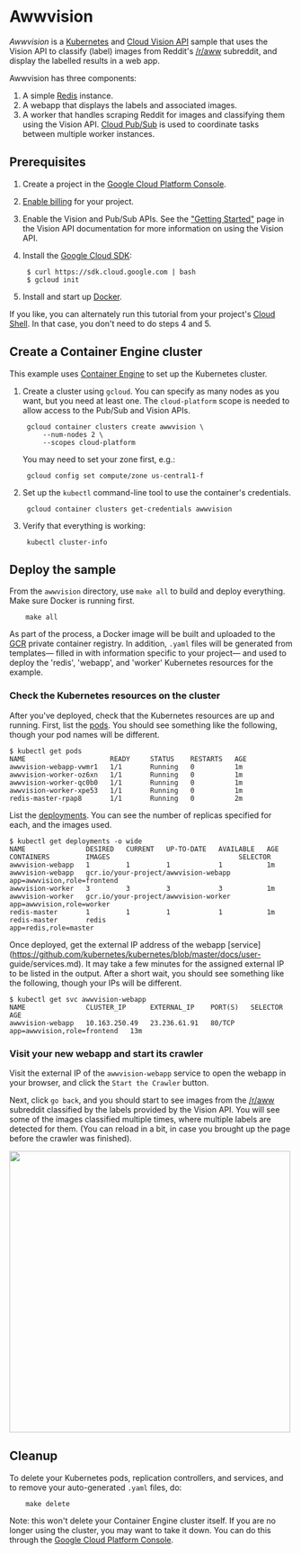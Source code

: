 # Awwvision

*Awwvision* is a [Kubernetes](https://github.com/kubernetes/kubernetes/) and [Cloud Vision API](https://cloud.google.com/vision/) sample that uses the Vision API to classify (label) images from Reddit's [/r/aww](https://reddit.com/r/aww) subreddit, and display the labelled results in a web app.

Awwvision has three components:

1. A simple [Redis](http://redis.io/) instance.
2. A webapp that displays the labels and associated images.
3. A worker that handles scraping Reddit for images and classifying them using the Vision API. [Cloud Pub/Sub](https://cloud.google.com/pubsub/) is used to coordinate tasks between multiple worker instances.

## Prerequisites

1. Create a project in the [Google Cloud Platform Console](https://console.cloud.google.com).

2. [Enable billing](https://console.cloud.google.com/project/_/settings) for your project.

3. Enable the Vision and Pub/Sub APIs. See the ["Getting Started"](https://cloud.google.com/vision/docs/getting-started) page in the Vision API documentation for more information on using the Vision API.

4. Install the [Google Cloud SDK](https://cloud.google.com/sdk):

        $ curl https://sdk.cloud.google.com | bash
        $ gcloud init

5. Install and start up [Docker](https://www.docker.com/).

If you like, you can alternately run this tutorial from your project's
[Cloud Shell](https://cloud.google.com/shell/docs/).  In that case, you don't need to do steps 4 and 5.

## Create a Container Engine cluster

This example uses [Container Engine](https://cloud.google.com/container-engine/) to set up the Kubernetes cluster.

1. Create a cluster using `gcloud`. You can specify as many nodes as you want,
   but you need at least one. The `cloud-platform` scope is needed to allow
   access to the Pub/Sub and Vision APIs.

        gcloud container clusters create awwvision \
            --num-nodes 2 \
            --scopes cloud-platform

    You may need to set your zone first, e.g.:

        gcloud config set compute/zone us-central1-f

2. Set up the `kubectl` command-line tool to use the container's credentials.

        gcloud container clusters get-credentials awwvision

3. Verify that everything is working:

        kubectl cluster-info

## Deploy the sample

From the `awwvision` directory, use `make all` to build and deploy everything.
Make sure Docker is running first.

        make all

As part of the process, a Docker image will be built and uploaded to the
[GCR](https://cloud.google.com/container-registry/docs/) private container
registry. In addition, `.yaml` files will be generated from templates— filled in
with information specific to your project— and used to deploy the 'redis',
'webapp', and 'worker' Kubernetes resources for the example.

### Check the Kubernetes resources on the cluster

After you've deployed, check that the Kubernetes resources are up and running.
First, list the [pods](https://github.com/kubernetes/kubernetes/blob/master/docs/user-guide/pods.md).
You should see something like the following, though your pod names will be different.

```
$ kubectl get pods
NAME                     READY     STATUS    RESTARTS   AGE
awwvision-webapp-vwmr1   1/1       Running   0          1m
awwvision-worker-oz6xn   1/1       Running   0          1m
awwvision-worker-qc0b0   1/1       Running   0          1m
awwvision-worker-xpe53   1/1       Running   0          1m
redis-master-rpap8       1/1       Running   0          2m
```

List the
[deployments](https://kubernetes.io/docs/concepts/workloads/controllers/deployment/).
You can see the number of replicas specified for each, and the images used.

```
$ kubectl get deployments -o wide
NAME               DESIRED   CURRENT   UP-TO-DATE   AVAILABLE   AGE       CONTAINERS         IMAGES                                SELECTOR
awwvision-webapp   1         1         1            1           1m        awwvision-webapp   gcr.io/your-project/awwvision-webapp   app=awwvision,role=frontend
awwvision-worker   3         3         3            3           1m        awwvision-worker   gcr.io/your-project/awwvision-worker   app=awwvision,role=worker
redis-master       1         1         1            1           1m        redis-master       redis                                 app=redis,role=master
```

Once deployed, get the external IP address of the webapp
[service](https://github.com/kubernetes/kubernetes/blob/master/docs/user-
guide/services.md). It may take a few minutes for the assigned external IP to be
listed in the output.  After a short wait, you should see something like the
following, though your IPs will be different.

```
$ kubectl get svc awwvision-webapp
NAME               CLUSTER_IP      EXTERNAL_IP    PORT(S)   SELECTOR                      AGE
awwvision-webapp   10.163.250.49   23.236.61.91   80/TCP    app=awwvision,role=frontend   13m
```

### Visit your new webapp and start its crawler

Visit the external IP of the `awwvision-webapp` service to open the webapp in
your browser, and click the `Start the Crawler` button.

Next, click `go back`, and you should start to see images from the
[/r/aww](https://reddit.com/r/aww) subreddit classified by the labels provided
by the Vision API. You will see some of the images classified multiple times, where multiple
labels are detected for them.
(You can reload in a bit, in case you brought up the page before the crawler was
finished).

<a href="https://storage.googleapis.com/amy-jo/images/ubiquity/awwvision.png" target="_blank"><img src="https://storage.googleapis.com/amy-jo/images/ubiquity/awwvision.png" width=500/></a>

## Cleanup

To delete your Kubernetes pods, replication controllers, and services, and to
remove your auto-generated `.yaml` files, do:

        make delete

Note: this won't delete your Container Engine cluster itself.
If you are no longer using the cluster, you may want to take it down.
You can do this through the
[Google Cloud Platform Console](https://console.cloud.google.com).
